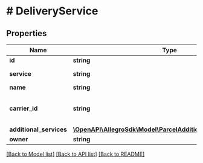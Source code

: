 # # DeliveryService

## Properties

Name | Type | Description | Notes
------------ | ------------- | ------------- | -------------
**id** | **string** | Delivery service id. | [optional]
**service** | **string** | Discriminator of delivery service to distinguish multiple agreement types of a single carrier. | [optional]
**name** | **string** | Delivery service name. | [optional]
**carrier_id** | **string** | Carrier id consistent with &lt;a href&#x3D;\&quot;#operation/getOrdersCarriersUsingGET\&quot; target&#x3D;\&quot;_blank\&quot;&gt;shipping carriers resource&lt;/a&gt;. | [optional]
**additional_services** | [**\OpenAPI\AllegroSdk\Model\ParcelAdditionalServicesAvailability**](ParcelAdditionalServicesAvailability.md) |  | [optional]
**owner** | **string** |  | [optional]

[[Back to Model list]](../../README.md#models) [[Back to API list]](../../README.md#endpoints) [[Back to README]](../../README.md)
